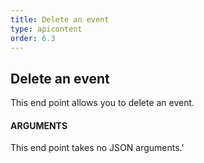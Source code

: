 ```yaml
---
title: Delete an event
type: apicontent
order: 6.3
---
```

## Delete an event
This end point allows you to delete an event.

#### ARGUMENTS

This end point takes no JSON arguments.'

